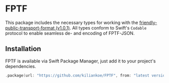 # FPTF

This package includes the necessary types for working with the [friendly-public-transport-format (v1.0.1)](https://github.com/public-transport/friendly-public-transport-format/releases/tag/1.0.1). All types conform to Swift's `Codable` protocol to enable seamless de- and encoding of FPTF-JSON.

## Installation

FPTF is available via Swift Package Manager, just add it to your project's dependencies.

```swift
.package(url: "https://github.com/kiliankoe/FPTF", from: "latest version")
```
